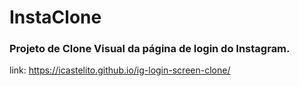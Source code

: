 # InstaClone

### Projeto de Clone Visual da página de login do Instagram.
link: https://icastelito.github.io/ig-login-screen-clone/
